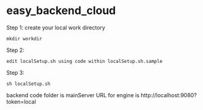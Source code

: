 # easy_backend_cloud

Step 1: create your local work directory

    mkdir workdir

Step 2: 
    
    edit localSetup.sh using code within localSetup.sh.sample
    
Step 3:
    
    sh localSetup.sh
    
backend code folder is mainServer
URL for engine is http://localhost:9080?token=local
    
